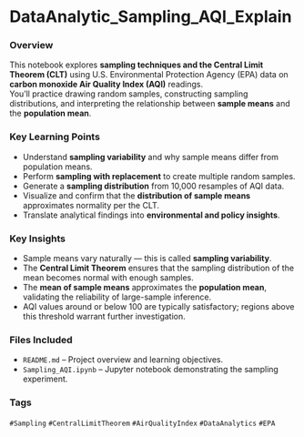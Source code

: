# DataAnalytic_Sampling_AQI_Explain

### Overview  
This notebook explores **sampling techniques and the Central Limit Theorem (CLT)** using U.S. Environmental Protection Agency (EPA) data on **carbon monoxide Air Quality Index (AQI)** readings.  
You’ll practice drawing random samples, constructing sampling distributions, and interpreting the relationship between **sample means** and the **population mean**.

### Key Learning Points  
- Understand **sampling variability** and why sample means differ from population means.  
- Perform **sampling with replacement** to create multiple random samples.  
- Generate a **sampling distribution** from 10,000 resamples of AQI data.  
- Visualize and confirm that the **distribution of sample means** approximates normality per the CLT.  
- Translate analytical findings into **environmental and policy insights**.

### Key Insights  
- Sample means vary naturally — this is called **sampling variability**.  
- The **Central Limit Theorem** ensures that the sampling distribution of the mean becomes normal with enough samples.  
- The **mean of sample means** approximates the **population mean**, validating the reliability of large-sample inference.  
- AQI values around or below 100 are typically satisfactory; regions above this threshold warrant further investigation.

### Files Included  
- `README.md` – Project overview and learning objectives.  
- `Sampling_AQI.ipynb` – Jupyter notebook demonstrating the sampling experiment.

### Tags  
`#Sampling` `#CentralLimitTheorem` `#AirQualityIndex` `#DataAnalytics` `#EPA`

